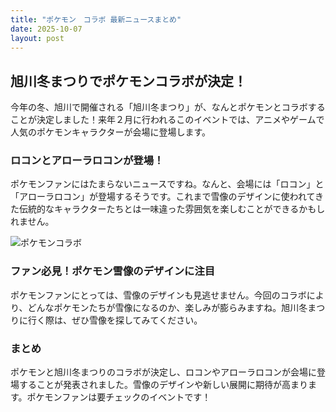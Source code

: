 ```yaml
---
title: "ポケモン　コラボ 最新ニュースまとめ"
date: 2025-10-07
layout: post
---
```


## 旭川冬まつりでポケモンコラボが決定！

今年の冬、旭川で開催される「旭川冬まつり」が、なんとポケモンとコラボすることが決定しました！来年２月に行われるこのイベントでは、アニメやゲームで人気のポケモンキャラクターが会場に登場します。

### ロコンとアローラロコンが登場！

ポケモンファンにはたまらないニュースですね。なんと、会場には「ロコン」と「アローラロコン」が登場するそうです。これまで雪像のデザインに使われてきた伝統的なキャラクターたちとは一味違った雰囲気を楽しむことができるかもしれません。

![ポケモンコラボ](https://example.com/pokemon_collab.jpg)

### ファン必見！ポケモン雪像のデザインに注目

ポケモンファンにとっては、雪像のデザインも見逃せません。今回のコラボにより、どんなポケモンたちが雪像になるのか、楽しみが膨らみますね。旭川冬まつりに行く際は、ぜひ雪像を探してみてください。

### まとめ

ポケモンと旭川冬まつりのコラボが決定し、ロコンやアローラロコンが会場に登場することが発表されました。雪像のデザインや新しい展開に期待が高まります。ポケモンファンは要チェックのイベントです！